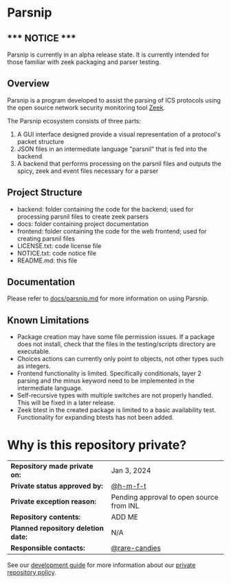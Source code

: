 # Parsnip

## \*\*\* NOTICE \*\*\*
Parsnip is currently in an alpha release state. It is currently intended for those familiar with zeek packaging and parser testing.

## Overview
Parsnip is a program developed to assist the parsing of ICS protocols using the open source network security monitoring tool [Zeek](https://github.com/zeek/zeek.git).

The Parsnip ecosystem consists of three parts:
1. A GUI interface designed provide a visual representation of a protocol's packet structure
2. JSON files in an intermediate language "parsnil" that is fed into the backend
3. A backend that performs processing on the parsnil files and outputs the spicy, zeek and event files necessary for a parser

## Project Structure

* backend: folder containing the code for the backend; used for processing parsnil files to create zeek parsers
* docs: folder containing project documentation
* frontend: folder containing the code for the web frontend; used for creating parsnil files
* LICENSE.txt: code license file
* NOTICE.txt: code notice file
* README.md: this file

## Documentation

Please refer to [docs/parsnip.md](docs/parsnip.md) for more information on using Parsnip.

## Known Limitations
* Package creation may have some file permission issues. If a package does not install, check that the files in the testing/scripts directory are executable.
* Choices actions can currently only point to objects, not other types such as integers.
* Frontend functionality is limited. Specifically conditionals, layer 2 parsing and the minus keyword need to be implemented in the intermediate language.
* Self-recursive types with multiple switches are not properly handled. This will be fixed in a later release.
* Zeek btest in the created package is limited to a basic availability test. Functionality for expanding btests has not been added.

# Why is this repository private? #

|                                       |                                        |
| ------------------------------------- | -------------------------------------- |
| **Repository made private on:**       | Jan 3, 2024                           |
| **Private status approved by:**       | [@h-m-f-t](https://github.com/h-m-f-t)     |
| **Private exception reason:**         | Pending approval to open source from INL |
| **Repository contents:**              | ADD ME |
| **Planned repository deletion date:** | N/A                                    |
| **Responsible contacts:**             | [@rare-candies](https://github.com/rare-candies) |

See our [development guide](https://github.com/cisagov/development-guide#readme)
for more information about our [private repository
policy](https://github.com/cisagov/development-guide/blob/develop/open-source-policy/practice.md#private-repositories).
